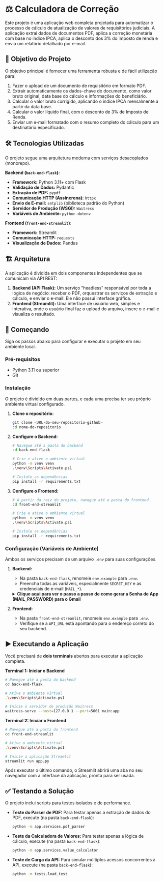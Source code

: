 # ⚖️ Calculadora de Correção

Este projeto é uma aplicação web completa projetada para automatizar o processo de cálculo de atualização de valores de requisitórios judiciais. A aplicação extrai dados de documentos PDF, aplica a correção monetária com base no índice IPCA, aplica o desconto dos 3% do imposto de renda e envia um relatório detalhado por e-mail.

## 🎯 Objetivo do Projeto

O objetivo principal é fornecer uma ferramenta robusta e de fácil utilização para:
1.  Fazer o upload de um documento de requisitório em formato PDF.
2.  Extrair automaticamente os dados-chave do documento, como valor bruto original, data base do cálculo e informações do beneficiário.
3.  Calcular o valor bruto corrigido, aplicando o índice IPCA mensalmente a partir da data base.
4.  Calcular o valor líquido final, com o desconto de 3% de Imposto de Renda.
5.  Enviar um e-mail formatado com o resumo completo do cálculo para um destinatário especificado.

## 🛠️ Tecnologias Utilizadas

O projeto segue uma arquitetura moderna com serviços desacoplados (monorepo).

**Backend (`back-end-flask`):**
* **Framework:** Python 3.11+ com Flask
* **Validação de Dados:** Pydantic
* **Extração de PDF:** `pypdf`
* **Comunicação HTTP (Assíncrona):** `httpx`
* **Envio de E-mail:** `smtplib` (biblioteca padrão do Python)
* **Servidor de Produção (WSGI):** `Waitress`
* **Variáveis de Ambiente:** `python-dotenv`

**Frontend (`front-end-streamlit`):**
* **Framework:** Streamlit
* **Comunicação HTTP:** `requests`
* **Visualização de Dados:** Pandas

## 🏗️ Arquitetura

A aplicação é dividida em dois componentes independentes que se comunicam via API REST:

1.  **Backend (API Flask):** Um serviço "headless" responsável por toda a lógica de negócio: receber o PDF, orquestrar os serviços de extração e cálculo, e enviar o e-mail. Ele não possui interface gráfica.
2.  **Frontend (Streamlit):** Uma interface de usuário web, simples e interativa, onde o usuário final faz o upload do arquivo, insere o e-mail e visualiza o resultado.

## 🚀 Começando

Siga os passos abaixo para configurar e executar o projeto em seu ambiente local.

### Pré-requisitos

* Python 3.11 ou superior
* Git

### Instalação

O projeto é dividido em duas partes, e cada uma precisa ter seu próprio ambiente virtual configurado.

1.  **Clone o repositório:**
    ```bash
    git clone <URL-do-seu-repositorio-github>
    cd nome-do-repositorio
    ```

2.  **Configure o Backend:**
    ```bash
    # Navegue até a pasta do backend
    cd back-end-flask

    # Crie e ative o ambiente virtual
    python -m venv venv
    .\venv\Scripts\Activate.ps1

    # Instale as dependências
    pip install -r requirements.txt
    ```

3.  **Configure o Frontend:**
    ```bash
    # A partir da raiz do projeto, navegue até a pasta do frontend
    cd front-end-streamlit

    # Crie e ative o ambiente virtual
    python -m venv venv
    .\venv\Scripts\Activate.ps1

    # Instale as dependências
    pip install -r requirements.txt
    ```

### Configuração (Variáveis de Ambiente)

Ambos os serviços precisam de um arquivo `.env` para suas configurações.

1.  **Backend:**
    * Na pasta `back-end-flask`, renomeie `env.example` para `.env`.
    * Preencha todas as variáveis, especialmente `SECRET_KEY` e as credenciais de e-mail (`MAIL_*`).

    <details>
    <summary><strong>Clique aqui para ver o passo a passo de como gerar a Senha de App (MAIL_PASSWORD) para o Gmail</strong></summary>

    1.  **Pré-requisito:** Certifique-se de que a **Verificação em Duas Etapas** esteja ativada na sua Conta Google. Você pode ativá-la na aba "Segurança" da sua conta.
    2.  Acesse a página de **[Senhas de app](https://myaccount.google.com/apppasswords)** da sua Conta Google. (Pode ser necessário fazer login novamente).
    3.  Na tela "Senhas de app", em "Selecionar app", escolha a opção **"Outro (*nome personalizado*)**".
    4.  Digite um nome para a sua senha, como `API Flask Calculadora`, e clique em **GERAR**.
    5.  O Google irá exibir uma caixa amarela com a sua senha de **16 letras**, sem espaços (ex: `ilqrginkqekwmoyf`).
    6.  **Copie esta senha de 16 letras**. É ela que você deve colar no seu arquivo `.env` na variável `MAIL_PASSWORD`.
    7.  **Atenção:** Guarde esta senha, pois o Google só a exibe uma vez. Após fechar a janela, você não poderá vê-la novamente e terá que gerar uma nova.

    </details>

2.  **Frontend:**
    * Na pasta `front-end-streamlit`, renomeie `env.example` para `.env`.
    * Verifique se a `API_URL` está apontando para o endereço correto do seu backend.

## ▶️ Executando a Aplicação

Você precisará de **dois terminais** abertos para executar a aplicação completa.

**Terminal 1: Iniciar o Backend**
```bash
# Navegue até a pasta do backend
cd back-end-flask

# Ative o ambiente virtual
.\venv\Scripts\Activate.ps1

# Inicie o servidor de produção Waitress
waitress-serve --host=127.0.0.1 --port=5001 main:app
```

**Terminal 2: Iniciar o Frontend**
```bash
# Navegue até a pasta do frontend
cd front-end-streamlit

# Ative o ambiente virtual
.\venv\Scripts\Activate.ps1

# Inicie a aplicação Streamlit
streamlit run app.py
```
Após executar o último comando, o Streamlit abrirá uma aba no seu navegador com a interface da aplicação, pronta para ser usada.

## ✅ Testando a Solução

O projeto inclui scripts para testes isolados e de performance.

* **Teste do Parser de PDF:**
    Para testar apenas a extração de dados do PDF, execute (na pasta `back-end-flask`):
    ```bash
    python -m app.services.pdf_parser
    ```

* **Teste da Calculadora de Valores:**
    Para testar apenas a lógica de cálculo, execute (na pasta `back-end-flask`):
    ```bash
    python -m app.services.value_calculator
    ```

* **Teste de Carga da API:**
    Para simular múltiplos acessos concorrentes à API, execute (na pasta `back-end-flask`):
    ```bash
    python -m tests.load_test
    ```